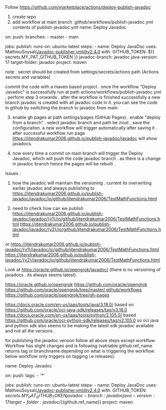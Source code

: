 
Follow https://github.com/marketplace/actions/deploy-publish-javadoc
1. create repo
2. add workflow  at main branch .github/workflows/publish-javadoc.yml
contents of publish-javadoc.yml
name: Deploy Javadoc

on:
  push:
    branches:
      - master
      - main

jobs:
  publish:
    runs-on: ubuntu-latest
    steps:
      - name: Deploy JavaDoc
        uses: MathieuSoysal/Javadoc-publisher.yml@v2.4.0
        with:
          GITHUB_TOKEN: ${{ secrets.MY_PAT_GITHUB_TOKEN }}
          javadoc-branch: javadoc
          java-version: 17
          target-folder: javadoc 
          project: maven 

note : secret should be created from settings/secrets/actions path (Actions secrets and variables)

commit the code with a maven based project . once the workflow "Deploy Javadoc" is successfully run at path actions/workflows/publish-javadoc.yml , perform step 3 onwards . after the workflow is finished successfully a new branch javadoc is created with all javadoc code in it. you can see the code in github by switching the branch to javadoc from main.

3. enable gh pages at path settings/pages (GitHub Pages) . enable "deploy from a branch" . select javadoc branch and path be /root . save the configuraiton. a new workflow will trigger automatically after saving it . after successful workflow run page https://jitendrakumar2006.github.io/publish-javadoc/javadoc will show javadocs.

4. now every time a commit on main branch will trigger the Deploy Javadoc, which will push the code javadoc branch . as there is a change in javadoc branch hence the pages will be rebuilt .

Issues :
1. how the javadoc will maintain the versioning .
current its overwriting earlier javadoc and always publishing to https://jitendrakumar2006.github.io/publish-javadoc/javadoc/io/github/jitendrakumar2006/TestMathFunctions.html

2. need to check how can we publish https://jitendrakumar2006.github.io/publish-javadoc/javadoc/{v1}/io/github/jitendrakumar2006/TestMathFunctions.html
https://jitendrakumar2006.github.io/publish-javadoc/javadoc/{v2}/io/github/jitendrakumar2006/TestMathFunctions.html

or 
https://jitendrakumar2006.github.io/publish-javadoc/{v1}/javadoc/io/github/jitendrakumar2006/TestMathFunctions.html
https://jitendrakumar2006.github.io/publish-javadoc/{v2}/javadoc/io/github/jitendrakumar2006/TestMathFunctions.html



Look at 
https://oracle.github.io/opengrok/javadoc/ (there is no versioning of javadocs . its always seems latest).

https://oracle.github.io/opengrok
https://github.com/oracle/opengrok
https://github.com/oracle/opengrok/tree/master/.github/workflows
https://github.com/oracle/opengrok/tree/gh-pages

https://docs.oracle.com/en-us/iaas/tools/java/3.18.0/ based on https://github.com/oracle/oci-java-sdk/releases/tag/v3.18.0
https://docs.oracle.com/en-us/iaas/tools/python/2.105.0/ based https://github.com/oracle/oci-python-sdk/releases/tag/v2.105.0
so oci java and python sdk also seems to be making the latest sdk javadoc available and not all the versions .


for publishing the javadoc version follow all above steps except workflow. Workflow has slight changes and is following (vatriable github.ref_name returns tag or branchname depending on what is triggering the workflow. below workflow only triggers on tagging i.e releases):

name: Deploy Javadoc

on:
  push:
   tags:
      - '*'

jobs:
  publish:
    runs-on: ubuntu-latest
    steps:
      - name: Deploy JavaDoc
        uses: MathieuSoysal/Javadoc-publisher.yml@v2.4.0
        with:
          GITHUB_TOKEN: ${{ secrets.MY_PAT_GITHUB_TOKEN }}
          javadoc-branch: javadoc
          java-version: 17
          target-folder: javadoc/${{github.ref_name}}
          project: maven 
		  
		  
